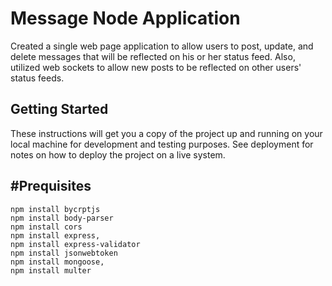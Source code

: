 # Message Node Application

Created a single web page application to allow users to post, update, and delete messages that will be reflected on his or her status feed. Also, utilized web sockets to allow new posts to be reflected on other users' status feeds.
 
 ## Getting Started
 These instructions will get you a copy of the project up and running on your local machine for development and testing purposes. See deployment for notes on how to deploy the project on a live system.
 
 ## #Prequisites
 ```
 npm install bycrptjs
 npm install body-parser
 npm install cors
 npm install express,
 npm install express-validator
 npm install jsonwebtoken
 npm install mongoose,
 npm install multer
 ```

